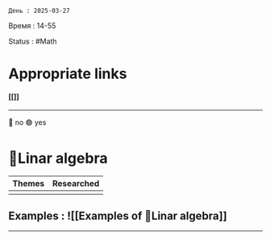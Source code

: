 	День : 2025-03-27 
Время : 14-55

Status : #Math  


# Appropriate links
#### [[]]

---
🔴 no
🟢 yes
# 📙Linar algebra

| Themes | Researched |
| :----: | :--------: |
|        |            |




## Examples : ![[Examples of 📙Linar algebra]]


---
